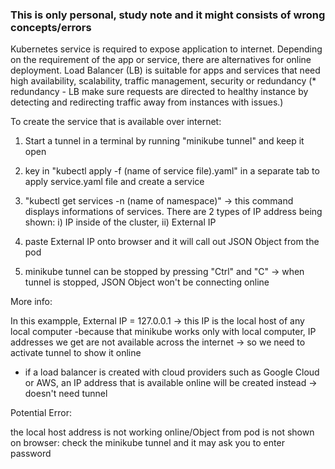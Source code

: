 ### This is only personal, study note and it might consists of wrong concepts/errors ###
Kubernetes service is required to expose application to internet. 
Depending on the requirement of the app or service, there are alternatives for online deployment.
Load Balancer (LB) is suitable for apps and services that need high availability, scalability, 
traffic management, security or redundancy 
(* redundancy - LB make sure requests are directed to healthy instance by
detecting and redirecting traffic away from instances with issues.)


To create the service that is available over internet:
1) Start a tunnel in a terminal by running "minikube tunnel" and keep it open

2) key in "kubectl apply -f (name of service file).yaml" in a separate tab
to apply service.yaml file and create a service

3) "kubectl get services -n (name of namespace)" -> this command displays informations of services.
There are 2 types of IP address being shown: 
   i) IP inside of the cluster, 
   ii) External IP

4) paste External IP onto browser and it will call out JSON Object from the pod

5) minikube tunnel can be stopped by pressing "Ctrl" and "C"
-> when tunnel is stopped, JSON Object won't be connecting online


More info:
 
In this exampple, 
External IP = 127.0.0.1 -> this IP is the local host of any local computer
-because that minikube works only with local computer, 
IP addresses we get are not available across the internet 
-> so we need to activate tunnel to show it online 

- if a load balancer is created with cloud providers such as Google Cloud or AWS,
an IP address that is available online will be created instead -> doesn't need tunnel


Potential Error:

the local host address is not working online/Object from pod is not shown on browser: 
check the minikube tunnel and it may ask you to enter password
